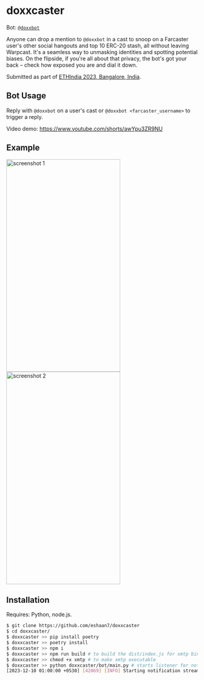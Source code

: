 # doxxcaster

Bot: [`@doxxbot`](https://warpcast.com/doxxbot)

Anyone can drop a mention to `@doxxbot` in a cast to snoop on a Farcaster user's other social hangouts and top 10 ERC-20 stash, all without leaving Warpcast. It's a seamless way to unmasking identities and spotting potential biases. On the flipside, if you're all about that privacy, the bot's got your back – check how exposed you are and dial it down.

Submitted as part of [ETHIndia 2023, Bangalore, India](https://devfolio.co/projects/doxxcaster-bd92).

## Bot Usage

Reply with `@doxxbot` on a user's cast or `@doxxbot <farcaster_username>` to trigger a reply.

Video demo: https://www.youtube.com/shorts/awYpu3ZR9NU

## Example

<img alt="screenshot 1" src="https://github.com/eshaan7/doxxcaster/assets/16389167/45eee6a9-99ee-464c-b8fc-f97125ee5efe" width="300" height="560"/>
<img alt="screenshot 2" src="https://github.com/eshaan7/doxxcaster/assets/16389167/35fefbc8-e715-4ee8-8e11-25778e72eacf" width="300" height="560"/>

## Installation

Requires: Python, node.js.

```bash
$ git clone https://github.com/eshaan7/doxxcaster
$ cd doxxcaster/
$ doxxcaster >> pip install poetry
$ doxxcaster >> poetry install
$ doxxcaster >> npm i
$ doxxcaster >> npm run build # to build the dist/index.js for xmtp binary
$ doxxcaster >> chmod +x xmtp # to make xmtp executable
$ doxxcaster >> python doxxcaster/bot/main.py # starts listener for notification stream
[2023-12-10 01:00:00 +0530] [42069] [INFO] Starting notification stream in main
```